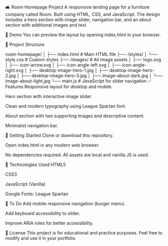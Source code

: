 🛋️ Room Homepage Project
A responsive landing page for a furniture company called Room. Built using HTML, CSS, and JavaScript. The design includes a hero section with image slider, navigation bar, and an about section with additional images and text.

📸 Demo
You can preview the layout by opening index.html in your browser.

📂 Project Structure

room-homepage/
│
├── index.html              # Main HTML file
├── /styles/
│   └── style.css           # Custom styles
├── /images/                # All image assets
│   ├── logo.svg
│   ├── icon-arrow.svg
│   ├── icon-angle-left.svg
│   ├── icon-angle-right.svg
│   ├── desktop-image-hero-1.jpg
│   ├── desktop-image-hero-2.jpg
│   ├── desktop-image-hero-3.jpg
│   ├── image-about-dark.jpg
│   └── image-about-light.jpg
└── main.js                 # JavaScript for slider navigation
✅ Features
Responsive layout for desktop and mobile.

Hero section with interactive image slider.

Clean and modern typography using League Spartan font.

About section with two supporting images and descriptive content.

Minimalist navigation bar.

🚀 Getting Started
Clone or download this repository.

Open index.html in any modern web browser.

No dependencies required. All assets are local and vanilla JS is used.

🔧 Technologies Used
HTML5

CSS3

JavaScript (Vanilla)

Google Fonts: League Spartan

📌 To Do
 Add mobile responsive navigation (burger menu).

 Add keyboard accessibility to slider.

 Improve ARIA roles for better accessibility.

📄 License
This project is for educational and practice purposes. Feel free to modify and use it in your portfolio.

